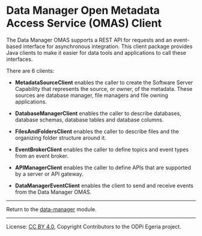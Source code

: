 <!-- SPDX-License-Identifier: CC-BY-4.0 -->
<!-- Copyright Contributors to the ODPi Egeria project. -->

# Data Manager Open Metadata Access Service (OMAS) Client

The Data Manager OMAS supports a REST API for requests and an event-based
interface for asynchronous integration.  This client
package provides Java clients to make it easier
for data tools and applications to call these interfaces.

There are 6 clients:

 * **MetadataSourceClient** enables the caller to create the Software Server Capability that represents
   the source, or owner, of the metadata.  These sources are database manager, file managers and 
   file owning applications.
         
 * **DatabaseManagerClient** enables the caller to describe databases, database schemas, database tables
   and database columns.
    
 * **FilesAndFoldersClient** enables the caller to describe files and the organizing folder structure
   around it.

 * **EventBrokerClient** enables the caller to define topics and event types from an event broker.

 * **APIManagerClient** enables the caller to define APIs that are supported by a server or API gateway.

 * **DataManagerEventClient** enables the client to send and receive events from the Data Manager OMAS.


----
Return to the [data-manager](..) module.

----
License: [CC BY 4.0](https://creativecommons.org/licenses/by/4.0/),
Copyright Contributors to the ODPi Egeria project.
